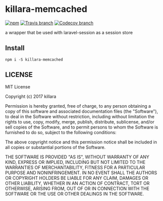 # killara-memcached

[![npm](https://img.shields.io/npm/v/killara-memcached.svg)](https://www.npmjs.com/package/killara-memcached)
[![Travis branch](https://img.shields.io/travis/killara/killara-memcached/master.svg)](https://travis-ci.org/killara/killara-memcached)
[![Codecov branch](https://img.shields.io/codecov/c/github/killara/killara-memcached/master.svg)](https://codecov.io/github/killara/killara-memcached?branch=master)

a wrapper that be used with laravel-session as a session store

## Install

`npm i -S killara-memcached`

## LICENSE

MIT License

Copyright (c) 2017 killara

Permission is hereby granted, free of charge, to any person obtaining a copy
of this software and associated documentation files (the "Software"), to deal
in the Software without restriction, including without limitation the rights
to use, copy, modify, merge, publish, distribute, sublicense, and/or sell
copies of the Software, and to permit persons to whom the Software is
furnished to do so, subject to the following conditions:

The above copyright notice and this permission notice shall be included in all
copies or substantial portions of the Software.

THE SOFTWARE IS PROVIDED "AS IS", WITHOUT WARRANTY OF ANY KIND, EXPRESS OR
IMPLIED, INCLUDING BUT NOT LIMITED TO THE WARRANTIES OF MERCHANTABILITY,
FITNESS FOR A PARTICULAR PURPOSE AND NONINFRINGEMENT. IN NO EVENT SHALL THE
AUTHORS OR COPYRIGHT HOLDERS BE LIABLE FOR ANY CLAIM, DAMAGES OR OTHER
LIABILITY, WHETHER IN AN ACTION OF CONTRACT, TORT OR OTHERWISE, ARISING FROM,
OUT OF OR IN CONNECTION WITH THE SOFTWARE OR THE USE OR OTHER DEALINGS IN THE
SOFTWARE.